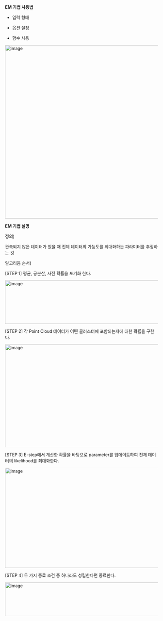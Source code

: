 **EM 기법 사용법**

- 입력 형태

- 옵션 설정

- 함수 사용

<img width="962" height="572" alt="image" src="https://github.com/user-attachments/assets/03324bb6-a3be-456a-b68b-dcb6fe952e68" />

**EM 기법 설명**

정의)

관측되지 않은 데이터가 있을 때 전체 데이터의 가능도를 최대화하는 파라미터를 추정하는 것

알고리듬 순서)

[STEP 1] 평균, 공분산, 사전 확률을 포기화 한다. 

<img width="873" height="143" alt="image" src="https://github.com/user-attachments/assets/8d40932a-2dbc-478e-9a6c-0029a721def1" />

[STEP 2] 각 Point Cloud 데이터가 어떤 클러스터에 포함되는지에 대한 확률을 구한다. 

<img width="533" height="339" alt="image" src="https://github.com/user-attachments/assets/67d57565-5353-4fe9-9ee0-2722f5844b31" />

[STEP 3] E-step에서 계산한 확률을 바탕으로 parameter를 업데이트하여 전체 데이터의 likelihood를 최대화한다.

<img width="659" height="330" alt="image" src="https://github.com/user-attachments/assets/ceb463b3-4a6d-454d-904c-435cf2e88c55" />

[STEP 4] 두 가지 종료 조건 중 하나라도 성립한다면 종료한다.  

<img width="1190" height="111" alt="image" src="https://github.com/user-attachments/assets/8bdee5b0-ddf3-4412-8dbb-497526ffbbd6" />

